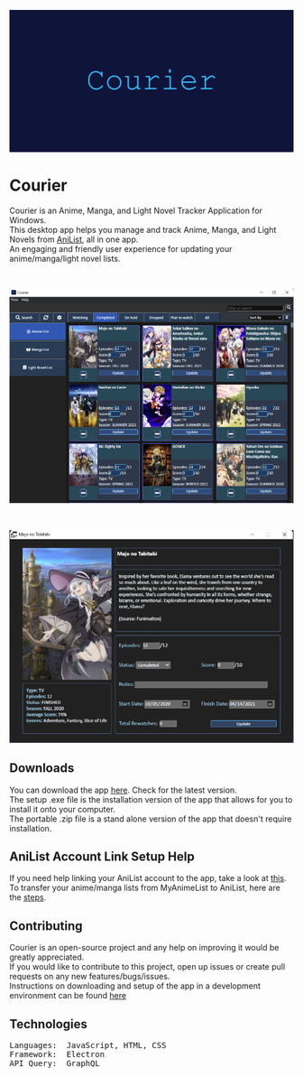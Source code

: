 

<p align="center"><a href="#"><img src="https://github.com/ReStartQ/Courier/blob/main/Preview/CourierBanner.png" alt="drawing" width="640"/></a></p>

# Courier
Courier is an Anime, Manga, and Light Novel Tracker Application for Windows. 
<br>
This desktop app helps you manage and track Anime, Manga, and Light Novels from [AniList](https://anilist.co/home), all in one app.  
An engaging and friendly user experience for updating your anime/manga/light novel lists.

<br>

![MAIN WINDOW](https://github.com/ReStartQ/Courier/blob/main/Preview/MainWindowPreview.png)

<br>

<p align="center">
  <img src="https://github.com/ReStartQ/Courier/blob/main/Preview/ExtraInfoWindowPreview.png" />
</p>

## Downloads
You can download the app [here](https://github.com/ReStartQ/Courier/releases). Check for the latest version. 
<br>
The setup .exe file is the installation version of the app that allows for you to install it onto your computer. 
<br>
The portable .zip file is a stand alone version of the app that doesn't require installation.

## AniList Account Link Setup Help
If you need help linking your AniList account to the app, take a look at [this](https://github.com/ReStartQ/Courier/blob/main/HELP.md).
<br>
To transfer your anime/manga lists from MyAnimeList to AniList, here are the [steps](https://github.com/ReStartQ/Courier/blob/main/Info/MyAnimeListTransferAniList.md).

## Contributing
Courier is an open-source project and any help on improving it would be greatly appreciated. 
<br>
If you would like to contribute to this project, open up issues or create pull requests on any new features/bugs/issues.
<br>
Instructions on downloading and setup of the app in a development environment can be found [here](https://github.com/ReStartQ/Courier/blob/main/RunOrInstall.md)

## Technologies
<pre>
Languages:  JavaScript, HTML, CSS
Framework:  Electron
API Query:  GraphQL
</pre>

